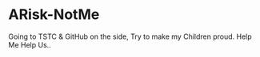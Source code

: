 # ARisk-NotMe
Going to TSTC &amp; GitHub on the side, Try to make my Children proud. Help Me Help Us.. 
